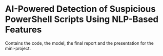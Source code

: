 # AI-Powered Detection of Suspicious PowerShell Scripts Using NLP-Based Features
Contains the code, the model, the final report and the presentation for the mini-project.
